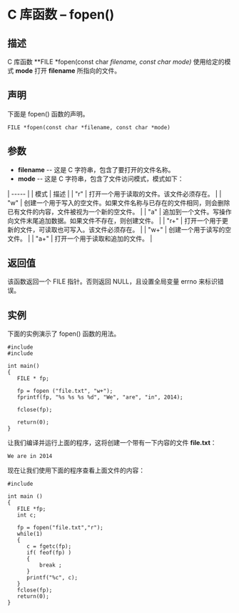 # C 库函数 – fopen()


## 描述

C 库函数 **FILE *fopen(const char *filename, const char *mode)** 使用给定的模式 **mode** 打开 **filename** 所指向的文件。

## 声明

下面是 fopen() 函数的声明。

    FILE *fopen(const char *filename, const char *mode)

## 参数

* **filename** \-- 这是 C 字符串，包含了要打开的文件名称。
* **mode** \-- 这是 C 字符串，包含了文件访问模式，模式如下：

| ----- |
| 模式 | 描述 |
|  "r"  | 打开一个用于读取的文件。该文件必须存在。 |
|  "w"  | 创建一个用于写入的空文件。如果文件名称与已存在的文件相同，则会删除已有文件的内容，文件被视为一个新的空文件。 |
|  "a"  | 追加到一个文件。写操作向文件末尾追加数据。如果文件不存在，则创建文件。 |
|  "r+"  | 打开一个用于更新的文件，可读取也可写入。该文件必须存在。 |
|  "w+"  | 创建一个用于读写的空文件。 |
|  "a+"  | 打开一个用于读取和追加的文件。 |

## 返回值

该函数返回一个 FILE 指针。否则返回 NULL，且设置全局变量 errno 来标识错误。

## 实例

下面的实例演示了 fopen() 函数的用法。

    #include 
    #include 

    int main()
    {
       FILE * fp;

       fp = fopen ("file.txt", "w+");
       fprintf(fp, "%s %s %s %d", "We", "are", "in", 2014);

       fclose(fp);

       return(0);
    }

让我们编译并运行上面的程序，这将创建一个带有一下内容的文件 **file.txt**：

    We are in 2014

现在让我们使用下面的程序查看上面文件的内容：

    #include 

    int main ()
    {
       FILE *fp;
       int c;

       fp = fopen("file.txt","r");
       while(1)
       {
          c = fgetc(fp);
          if( feof(fp) )
          {
              break ;
          }
          printf("%c", c);
       }
       fclose(fp);
       return(0);
    }